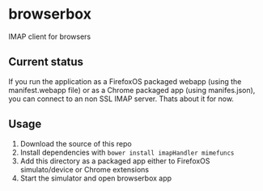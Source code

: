 # browserbox

IMAP client for browsers

## Current status

If you run the application as a FirefoxOS packaged webapp (using the manifest.webapp file) or as a Chrome packaged app (using manifes.json), you can connect to an non SSL IMAP server. Thats about it for now.

## Usage

  1. Download the source of this repo
  2. Install dependencies with `bower install imapHandler mimefuncs`
  3. Add this directory as a packaged app either to FirefoxOS simulato/device or Chrome extensions
  4. Start the simulator and open browserbox app


